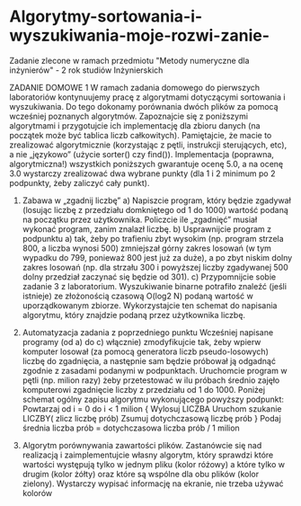 # Algorytmy-sortowania-i-wyszukiwania-moje-rozwi-zanie-
Zadanie zlecone w ramach przedmiotu "Metody numeryczne dla inżynierów" - 2 rok studiów Inżynierskich

ZADANIE DOMOWE 1
W ramach zadania domowego do pierwszych laboratoriów kontynuujemy pracę z algorytmami dotyczącymi
sortowania i wyszukiwania. Do tego dokonamy porównania dwóch plików za pomocą wcześniej poznanych
algorytmów.
Zapoznajcie się z poniższymi algorytmami i przygotujcie ich implementację dla zbioru danych (na początek może być
tablica liczb całkowitych). Pamiętajcie, że macie to zrealizować algorytmicznie (korzystając z pętli, instrukcji
sterujących, etc), a nie „językowo” (użycie sorter() czy find()).
Implementacja (poprawna, algorytmiczna!) wszystkich poniższych gwarantuje ocenę 5.0, a na ocenę 3.0 wystarczy
zrealizować dwa wybrane punkty (dla 1 i 2 minimum po 2 podpunkty, żeby zaliczyć cały punkt).

1) Zabawa w „zgadnij liczbę”
  a) Napiszcie program, który będzie zgadywał (losując liczbę z przedziału domkniętego od 1 do 1000) wartość
podaną na początku przez użytkownika. Policzcie ile „zgadnięć” musiał wykonać program, zanim znalazł liczbę.
  b) Usprawnijcie program z podpunktu a) tak, żeby po trafieniu zbyt wysokim (np. program strzela 800, a liczba
wynosi 500) zmniejszał górny zakres losowań (w tym wypadku do 799, ponieważ 800 jest już za duże), a po
zbyt niskim dolny zakres losowań (np. dla strzału 300 i powyższej liczby zgadywanej 500 dolny przedział
zaczynać się będzie od 301).
  c) Przypomnijcie sobie zadanie 3 z laboratorium. Wyszukiwanie binarne potrafiło znaleźć (jeśli istnieje) ze
złożonością czasową O(log2 N) podaną wartość w uporządkowanym zbiorze. Wykorzystajcie ten schemat do
napisania algorytmu, który znajdzie podaną przez użytkownika liczbę.

2) Automatyzacja zadania z poprzedniego punktu
Wcześniej napisane programy (od a) do c) włącznie) zmodyfikujcie tak, żeby wpierw komputer losował (za pomocą
generatora liczb pseudo-losowych) liczbę do zgadnięcia, a następnie sam będzie próbował ją odgadnąć zgodnie z
zasadami podanymi w podpunktach. Uruchomcie program w pętli (np. milion razy) żeby przetestować w ilu próbach
średnio zajęło komputerowi zgadnięcie liczby z przedziału od 1 do 1000. Poniżej schemat ogólny zapisu
algorytmu wykonującego powyższy podpunkt:
Powtarzaj od i = 0 do i < 1 milion
  {
    Wylosuj LICZBA
    Uruchom szukanie LICZBY( zlicz liczbę prób)
    Zsumuj dotychczasową liczbę prób
  }
Podaj średnia liczba prób = dotychczasowa liczba prób / 1 milion

3) Algorytm porównywania zawartości plików.
Zastanówcie się nad realizacją i zaimplementujcie własny algorytm, który sprawdzi które wartości występują tylko w
jednym pliku (kolor różowy) a które tylko w drugim (kolor żółty) oraz które są wspólne dla obu plików (kolor zielony).
Wystarczy wypisać informację na ekranie, nie trzeba używać kolorów 
